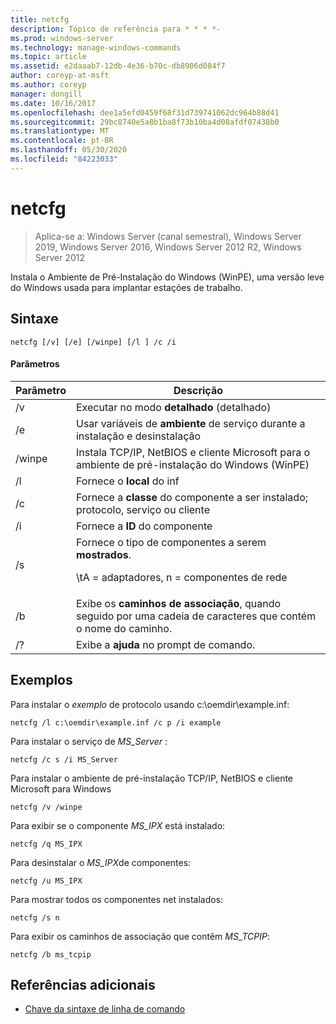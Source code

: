 ```yaml
---
title: netcfg
description: Tópico de referência para * * * *-
ms.prod: windows-server
ms.technology: manage-windows-commands
ms.topic: article
ms.assetid: e2daaab7-12db-4e36-b70c-db8906d084f7
author: coreyp-at-msft
ms.author: coreyp
manager: dongill
ms.date: 10/16/2017
ms.openlocfilehash: dee1a5efd0459f68f31d739741062dc964b88d41
ms.sourcegitcommit: 29bc8740e5a8b1ba8f73b10ba4d08afdf07438b0
ms.translationtype: MT
ms.contentlocale: pt-BR
ms.lasthandoff: 05/30/2020
ms.locfileid: "84223033"
---
```

# <a name="netcfg"></a>netcfg

> Aplica-se a: Windows Server (canal semestral), Windows Server 2019, Windows Server 2016, Windows Server 2012 R2, Windows Server 2012

Instala o Ambiente de Pré-Instalação do Windows (WinPE), uma versão leve do Windows usada para implantar estações de trabalho.
## <a name="syntax"></a>Sintaxe
```
netcfg [/v] [/e] [/winpe] [/l ] /c /i
```
#### <a name="parameters"></a>Parâmetros
|Parâmetro|Descrição|
|-------|--------|
|/v|Executar no modo **detalhado** (detalhado)|
|/e|Usar variáveis de **ambiente** de serviço durante a instalação e desinstalação|
|/winpe|Instala TCP/IP, NetBIOS e cliente Microsoft para o ambiente de pré-instalação do Windows (WinPE)|
|/l|Fornece o **local** do inf|
|/c|Fornece a **classe** do componente a ser instalado; protocolo, serviço ou cliente|
|/i|Fornece a **ID** do componente|
|/s|Fornece o tipo de componentes a serem **mostrados**.<p>\tA = adaptadores, n = componentes de rede|
|/b|Exibe os **caminhos de associação**, quando seguido por uma cadeia de caracteres que contém o nome do caminho.|
|/?|Exibe a **ajuda** no prompt de comando.|

## <a name="examples"></a>Exemplos

Para instalar o *exemplo* de protocolo usando c:\oemdir\example.inf:
```
netcfg /l c:\oemdir\example.inf /c p /i example
```
Para instalar o serviço de *MS_Server* :
```
netcfg /c s /i MS_Server
```
Para instalar o ambiente de pré-instalação TCP/IP, NetBIOS e cliente Microsoft para Windows
```
netcfg /v /winpe
```
Para exibir se o componente *MS_IPX* está instalado:
```
netcfg /q MS_IPX
```
Para desinstalar o *MS_IPX*de componentes:
```
netcfg /u MS_IPX
```
Para mostrar todos os componentes net instalados:
```
netcfg /s n
```
Para exibir os caminhos de associação que contêm *MS_TCPIP*:
```
netcfg /b ms_tcpip
```
## <a name="additional-references"></a>Referências adicionais
- [Chave da sintaxe de linha de comando](command-line-syntax-key.md)
